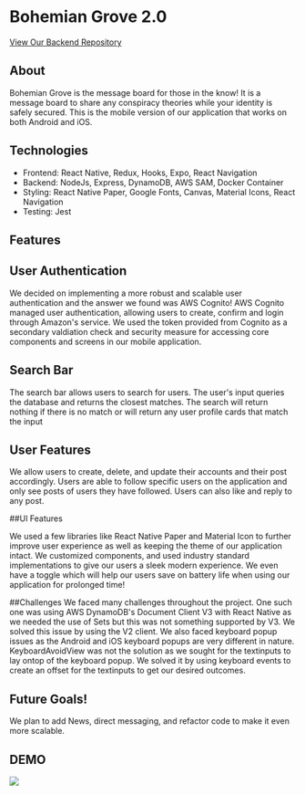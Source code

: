 #  Bohemian Grove 2.0
   
   [View Our Backend Repository](https://github.com/RevatureRobert/Project1-BohemianGrove-Backend)

## About
Bohemian Grove is the message board for those in the know! It is a message board to share any conspiracy theories while your identity is safely secured.
This is the mobile version of our application that works on both Android and iOS.

## Technologies 
  * Frontend: React Native, Redux, Hooks, Expo, React Navigation
  * Backend: NodeJs, Express, DynamoDB, AWS SAM, Docker Container
  * Styling: React Native Paper, Google Fonts, Canvas, Material Icons, React Navigation
  * Testing: Jest
 
    
## Features 

  ## User Authentication 
  We decided on implementing a more robust and scalable user authentication and the answer we found was AWS Cognito!
  AWS Cognito managed user authentication, allowing users to create, confirm and login through Amazon's service. We used the token provided from Cognito as a  
  secondary valdiation check and security measure for accessing core components and screens in our mobile application.
   
  ## Search Bar
  
  The search bar allows users to search for users. The user's input queries the database and returns the closest matches. The search will return nothing if there   is no match or will return any user profile cards that match the input 
  
  ## User Features
  
  We allow users to create, delete, and update their accounts and their post accordingly. Users are able to follow specific users on the application and only see   posts of users they have followed. Users can also like and reply to any post.
  
  ##UI Features
  
  We used a few libraries like React Native Paper and Material Icon to further improve user experience as well as keeping the theme of our application intact. We   customized components, and used industry standard implementations to give our users a sleek modern experience.  We even have a toggle which will help our users   save on battery life when using our application for prolonged time! 
  
  ##Challenges
  We faced many challenges throughout the project. One such one was using AWS DynamoDB's Document Client V3 with React Native as we needed the use of Sets but     this was not something supported by V3. We solved this issue by using the V2 client. We also faced keyboard popup issues as the Android and iOS keyboard popups   are very different in nature. KeyboardAvoidView was not the solution as we sought for the textinputs to lay ontop of the keyboard popup. We solved it by using   keyboard events to create an offset for the textinputs to get our desired outcomes.
  
 ## Future Goals!
  
 We plan to add News, direct messaging, and refactor code to make it even more scalable.

## DEMO

![](p2FE_GIF.gif)

  
